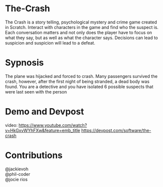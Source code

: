 # The-Crash
The Crash is a story telling, psychological mystery and crime game created in Scratch. Interact with characters in the game and find who the suspect is. Each conversation matters and not only does the player have to focus on what they say, but as well as what the character says. Decisions can lead to suspicion and suspicion will lead to a defeat.

# Sypnosis
The plane was hijacked and forced to crash. Many passengers survived the crash, however, after the first night of being stranded, a dead body was found. You are a detective and you have isolated 6 possible suspects that were last seen with the person

# Demo and Devpost
video: https://www.youtube.com/watch?v=HkGxvWYhFXw&feature=emb_title
https://devpost.com/software/the-crash

# Contributions
@jackievoh  
@phil-coder  
@jocie rios
